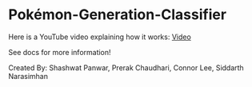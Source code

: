 # Pokémon-Generation-Classifier

Here is a YouTube video explaining how it works: [Video](https://youtube.com/watch?v=XIOfucB3zKg)

See docs for more information!

Created By: Shashwat Panwar, Prerak Chaudhari, Connor Lee, Siddarth Narasimhan